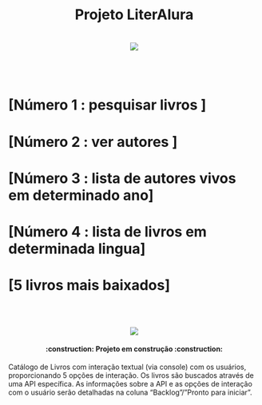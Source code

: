 <p>
<h1 align="center"> Projeto LiterAlura </h1>
</p>

<h1 align="center"><img loading= "lazy" src= "https://github.com/user-attachments/assets/d486e01e-ec3f-4962-9d0c-1b71048d2636"/></h1>
</img>
<br></br>
<h1>[Número 1 : pesquisar livros ]</h1>
<h1>[Número 2 : ver autores ]</h1>
<h1>[Número 3 : lista de autores vivos em determinado ano]</h1>
<h1>[Número 4 : lista de livros em determinada lingua]</h1>
<h1>[5 livros mais baixados]</h1>

<br></br>
<p align="center">
<img loading="lazy" src="http://img.shields.io/static/v1?label=STATUS&message=EM%20DESENVOLVIMENTO&color=GREEN&style=for-the-badge"/>
</p>
<h4 align="center"> 
    :construction:  Projeto em construção  :construction:
</h4>
Catálogo de Livros com interação textual (via console) com os usuários, proporcionando 5 opções de interação. Os livros são buscados através de uma API específica. As informações sobre a API e as opções de interação com o usuário serão detalhadas na coluna “Backlog”/”Pronto para iniciar”.

